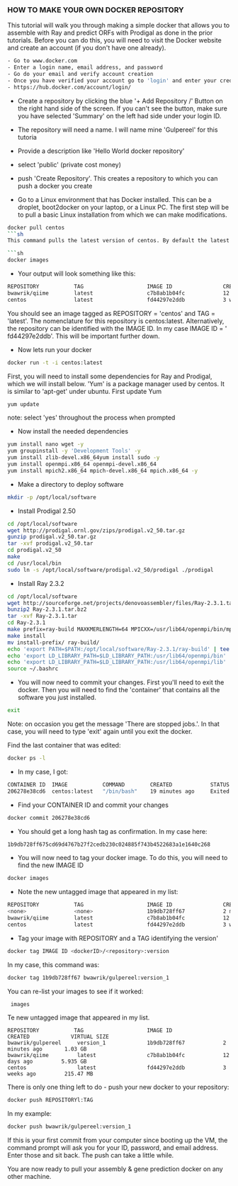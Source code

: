 ### HOW TO MAKE YOUR OWN DOCKER REPOSITORY

This tutorial will walk you through making a simple docker that allows you to assemble with Ray and predict ORFs with Prodigal as done in the prior tutorials. Before you can do this, you will need to visit the Docker website and create an account (if you don't have one already).

```sh
- Go to www.docker.com
- Enter a login name, email address, and password 
- Go do your email and verify account creation
- Once you have verified your account go to 'login' and enter your credentials
- https://hub.docker.com/account/login/
```

- Create a repository by clicking the blue '+ Add Repository \/' Button on the right hand side of the screen. If you can't see the button, make sure you have selected 'Summary' on the left had side under your login ID.
- The repository will need a name.  I will name mine 'Gulpereel' for this tutoria
- Provide a description like 'Hello World docker repository'
- select 'public' (private cost money)
- push 'Create Repository'. This creates a repository to which you can push a docker you create

- Go to a Linux environment that has Docker installed.  This can be a droplet, boot2docker on your laptop, or a Linux PC. The first step will be to pull a basic Linux installation from which we can make modifications.

```sh
docker pull centos
```sh
This command pulls the latest version of centos. By default the latest verion is pulled. 'docker pull ubuntu' will pull Ubuntu 14.04.  The pull make take a second. After all image layers are downloaed, you can inspect which images are present on your machine using

```sh
docker images
```

- Your output will look something like this:

```sh
REPOSITORY           TAG                    IMAGE ID                CREATED            VIRTUAL SIZE
bwawrik/qiime        latest                 c7b8ab1b04fc            12 days ago          5.935 GB
centos               latest                 fd44297e2ddb            3 weeks ago         215.47 MB
```

You should see an image tagged as REPOSITORY = 'centos'  and TAG = 'latest'.  The nomenclature for this repository is centos:latest. Alternatively, the repository can be identified with the IMAGE ID. In my case IMAGE ID = ' fd44297e2ddb'. This will be important further down.

- Now lets run your docker

```sh
docker run -t -i centos:latest
```

First, you will need to install some dependencies for Ray and Prodigal, which we will install below. 'Yum' is a package manager used by centos. It is similar to 'apt-get' under ubuntu. First update Yum

```sh
yum update
```
note: select 'yes' throughout the process when prompted

- Now install the needed dependencies

```sh
yum install nano wget -y
yum groupinstall -y 'Development Tools' -y
yum install zlib-devel.x86_64yum install sudo -y
yum install openmpi.x86_64 openmpi-devel.x86_64
yum install mpich2.x86_64 mpich-devel.x86_64 mpich.x86_64 -y
```

- Make a directory to deploy software

```sh
mkdir -p /opt/local/software
```

- Install Prodigal 2.50

```sh
cd /opt/local/software
wget http://prodigal.ornl.gov/zips/prodigal.v2_50.tar.gz
gunzip prodigal.v2_50.tar.gz
tar -xvf prodigal.v2_50.tar
cd prodigal.v2_50
make
cd /usr/local/bin
sudo ln -s /opt/local/software/prodigal.v2_50/prodigal ./prodigal
```

- Install Ray 2.3.2

```sh
cd /opt/local/software
wget http://sourceforge.net/projects/denovoassembler/files/Ray-2.3.1.tar.bz2
bunzip2 Ray-2.3.1.tar.bz2
tar -xvf Ray-2.3.1.tar
cd Ray-2.3.1
make prefix=ray-build MAXKMERLENGTH=64 MPICXX=/usr/lib64/openmpi/bin/mpicxx
make install
mv install-prefix/ ray-build/
echo 'export PATH=$PATH:/opt/local/software/Ray-2.3.1/ray-build' | tee -a ~/.bashrc
echo 'export LD_LIBRARY_PATH=$LD_LIBRARY_PATH:/usr/lib64/openmpi/bin' | tee -a ~/.bashrc
echo 'export LD_LIBRARY_PATH=$LD_LIBRARY_PATH:/usr/lib64/openmpi/lib' | tee -a ~/.bashrc
source ~/.bashrc
```

- You will now need to commit your changes. First you'll need to exit the docker. Then you will need to find the 'container' that contains all the software you just installed.

```sh
exit
```

Note: on occasion you get the message 'There are stopped jobs.'. In that case, you will need to type 'exit' again until you exit the docker.

Find the last container that was edited:

```sh
docker ps -l
```
- In my case, I got:

```sh
CONTAINER ID  IMAGE           COMMAND        CREATED            STATUS        PORTS               NAMES
206278e38cd6  centos:latest   "/bin/bash"    19 minutes ago     Exited                            mad_einstein
```

- Find your CONTAINER ID and commit your changes

```sh
docker commit 206278e38cd6
```

- You should get a long hash tag as confirmation. In my case here:
```sh
1b9db728ff675cd69d4767b27f2cedb230c024885f743b4522683a1e1640c268
```

- You will now need to tag your docker image. To do this, you will need to find the new IMAGE ID

```sh
docker images
```

- Note the new untagged image that appeared in my list:

```sh
REPOSITORY           TAG                    IMAGE ID                CREATED            VIRTUAL SIZE
<none>               <none>                 1b9db728ff67            2 minutes ago      1.03 GB
bwawrik/qiime        latest                 c7b8ab1b04fc            12 days ago        5.935 GB
centos               latest                 fd44297e2ddb            3 weeks ago        215.47 MB
```

- Tag your image with REPOSITORY and a TAG identifying the version'

```sh
docker tag IMAGE ID <dockerID>/<repository>:version
```

In my case, this command was: 

```sh
docker tag 1b9db728ff67 bwawrik/gulpereel:version_1
```

You can re-list your images to see if it worked:

```sh
 images
```

Te new untagged image that appeared in my list.

```
REPOSITORY           TAG                    IMAGE ID                CREATED             VIRTUAL SIZE
bwawrik/gulpereel     version_1             1b9db728ff67            2 minutes ago       1.03 GB
bwawrik/qiime         latest                c7b8ab1b04fc            12 days ago         5.935 GB
centos                latest                fd44297e2ddb            3 weeks ago         215.47 MB
```

There is only one thing left to do - push your new docker to your repository:

```sh
docker push REPOSITORYl:TAG
```

In my example:

```sh
docker push bwawrik/gulpereel:version_1
```

If this is your first commit from your computer since booting up the VM, the command prompt will ask you for your ID, password, and email address. Enter those and sit back. The push can take a little while.

You are now ready to pull your assembly & gene prediction docker on any other machine.

